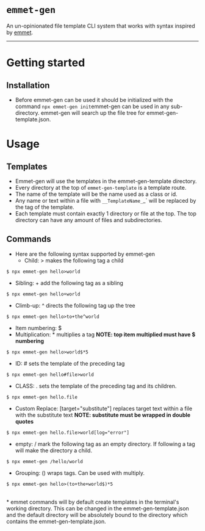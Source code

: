 # `emmet-gen`

An un-opinionated file template CLI system that works with syntax inspired by [emmet](https://emmet.io/).

---

# Getting started
## Installation
* Before emmet-gen can be used it should be initialized with the command <code>npx emmet-gen init</code>emmet-gen can be used in any sub-directory. emmet-gen will search up the file tree for emmet-gen-template.json.

# Usage
## Templates
* Emmet-gen will use the templates in the emmet-gen-template directory.
* Every directory at the top of `emmet-gen-template` is a template route.
* The name of the template will be the name used as a class or id.
* Any name or text within a file with `__TemplateName_`_` will be replaced by the tag of the template.
* Each template must contain exactly 1 directory or file at the top. The top directory can have any amount of files and subdirectories.

## Commands
* Here are the following syntax supported by emmet-gen
  * Child: > 
  makes the following tag a child 
```shell
$ npx emmet-gen hello>world
```

  * Sibling: + 
  add the following tag as a sibling
```shell
$ npx emmet-gen hello+world
```
  * Climb-up: ^ 
  directs the following tag up the tree
```shell
$ npx emmet-gen hello>to+the^world
```
  * Item numbering: \$
  * Multiplication: * 
  multiplies a tag <b>NOTE: top item multiplied must have \$ numbering</b>
```shell
$ npx emmet-gen hello>world$*5
```
  * ID: # 
  sets the template of the preceding tag
```shell
$ npx emmet-gen hello#file>world
```
  * CLASS: . 
  sets the template of the preceding tag and its children.
```shell
$ npx emmet-gen hello.file
```
  * Custom Replace: [target="substitute"] 
  replaces target text within a file with the substitute text <b>NOTE: substitute must be wrapped in double quotes</b>
```shell
$ npx emmet-gen hello.file>world[log="error"]
```
  * empty: / 
  mark the following tag as an empty directory. If following a tag will make the directory a child.
```shell
$ npx emmet-gen /hello/world
```
  * Grouping: ()  wraps tags. Can be used with multiply.
```shell
$ npx emmet-gen hello>(to+the+world$)*5
```
<br/>
* emmet commands will by default create templates in the terminal's working directory. This can be changed in the emmet-gen-template.json and the default directory will be absolutely bound to the directory which contains the emmet-gen-template.json.